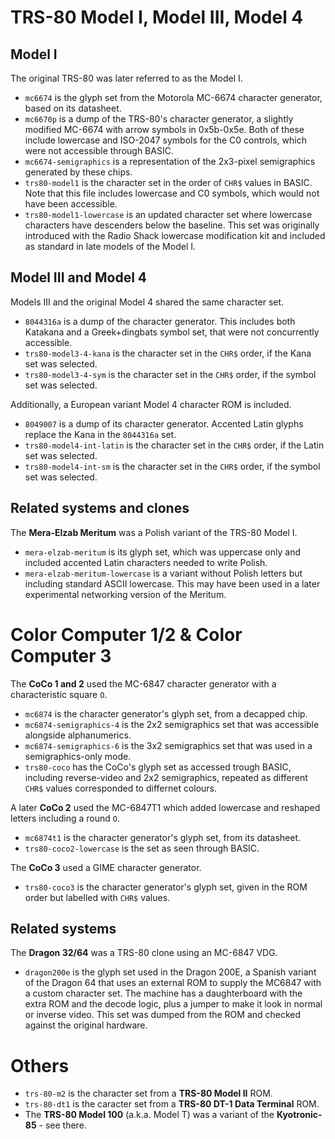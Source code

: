 TRS-80 Model I, Model III, Model 4
==================================

Model I
-------

The original TRS-80 was later referred to as the Model I.

- `mc6674` is the glyph set from the Motorola MC-6674 character generator, based on its datasheet.  
- `mc6670p` is a dump of the TRS-80's character generator, a slightly modified MC-6674 with arrow symbols in 0x5b-0x5e.
Both of these include lowercase and ISO-2047 symbols for the C0 controls, which were not accessible through BASIC.  
- `mc6674-semigraphics` is a representation of the 2x3-pixel semigraphics generated by these chips.  
- `trs80-model1` is the character set in the order of `CHR$` values in BASIC. Note that this file includes lowercase and C0 symbols, which would not have been accessible.  
- `trs80-model1-lowercase` is an updated character set where lowercase characters have descenders below the baseline.
   This set was originally introduced with the Radio Shack lowercase modification kit and included as standard in late models of the Model I.


Model III and Model 4
---------------------

Models III and the original Model 4 shared the same character set.
- `8044316a` is a dump of the character generator. This includes both Katakana and a Greek+dingbats symbol set, that were not concurrently accessible.  
- `trs80-model3-4-kana` is the character set in the `CHR$` order, if the Kana set was selected.  
- `trs80-model3-4-sym` is the character set in the `CHR$` order, if the symbol set was selected.  

Additionally, a European variant Model 4 character ROM is included.
- `8049007` is a dump of its character generator. Accented Latin glyphs replace the Kana in the `8044316a` set.  
- `trs80-model4-int-latin` is the character set in the `CHR$` order, if the Latin set was selected.  
- `trs80-model4-int-sm` is the character set in the `CHR$` order, if the symbol set was selected.


Related systems and clones
--------------------------

The **Mera-Elzab Meritum** was a Polish variant of the TRS-80 Model I.
- `mera-elzab-meritum` is its glyph set, which was uppercase only and included accented Latin characters needed to write Polish.  
- `mera-elzab-meritum-lowercase` is a variant without Polish letters but including standard ASCII lowercase. This may have been used in a later experimental networking version of the Meritum.  


Color Computer 1/2 & Color Computer 3
=====================================

The **CoCo 1 and 2** used the MC-6847 character generator with a characteristic square `O`.
- `mc6874` is the character generator's glyph set, from a decapped chip.  
- `mc6874-semigraphics-4` is the 2x2 semigraphics set that was accessible alongside alphanumerics.  
- `mc6874-semigraphics-6` is the 3x2 semigraphics set that was used in a semigraphics-only mode.
- `trs80-coco` has the CoCo's glyph set as accessed trough BASIC, including reverse-video and 2x2 semigraphics, repeated as different `CHR$` values corresponded to differnet colours.

A later **CoCo 2** used the MC-6847T1 which added lowercase and reshaped letters including a round `O`.
- `mc6874t1` is the character generator's glyph set, from its datasheet.  
- `trs80-coco2-lowercase` is the set as seen through BASIC.

The **CoCo 3** used a GIME character generator.
- `trs80-coco3` is the character generator's glyph set, given in the ROM order but labelled with `CHR$` values.

Related systems
---------------

The **Dragon 32/64** was a TRS-80 clone using an MC-6847 VDG.
- `dragon200e` is the glyph set used in the Dragon 200E, a Spanish variant of the Dragon 64 that uses an external ROM to supply the MC6847 with a custom character set.
  The machine has a daughterboard with the extra ROM and the decode logic, plus a jumper to make it look in normal or inverse video. This set was dumped from the ROM and checked against the original hardware.


Others
======

- `trs-80-m2` is the character set from a **TRS-80 Model II** ROM.  
- `trs-80-dt1` is the caracter set from a **TRS-80 DT-1 Data Terminal** ROM.  
- The **TRS-80 Model 100** (a.k.a. Model T) was a variant of the **Kyotronic-85** - see there.
